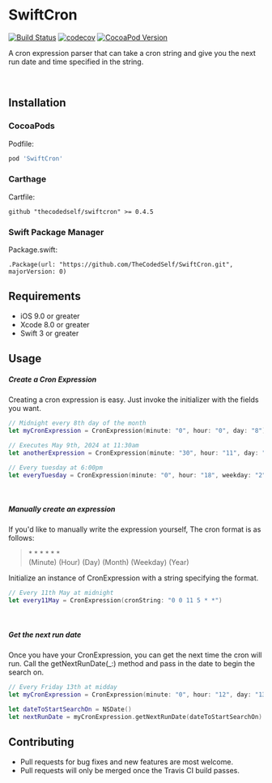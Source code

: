 SwiftCron
==============
[![Build Status](https://travis-ci.org/TheCodedSelf/SwiftCron.svg?branch=master)](https://travis-ci.org/TheCodedSelf/SwiftCron) [![codecov](https://codecov.io/gh/TheCodedSelf/SwiftCron/branch/master/graph/badge.svg)](https://codecov.io/gh/TheCodedSelf/SwiftCron) [![CocoaPod Version](https://img.shields.io/cocoapods/v/SwiftCron.svg)](http://cocoapods.org/pods/SwiftCron)

A cron expression parser that can take a cron string and give you the next run date and time specified in the string.

<br/>

## Installation
### CocoaPods

Podfile:

```ruby
pod 'SwiftCron'
```

### Carthage

Cartfile:

```
github "thecodedself/swiftcron" >= 0.4.5
```

### Swift Package Manager

Package.swift:

```
.Package(url: "https://github.com/TheCodedSelf/SwiftCron.git", majorVersion: 0)
```

## Requirements

- iOS 9.0 or greater
- Xcode 8.0 or greater
- Swift 3 or greater

Usage
--------
##### Create a Cron Expression
Creating a cron expression is easy. Just invoke the initializer with the fields you want.
```swift
// Midnight every 8th day of the month
let myCronExpression = CronExpression(minute: "0", hour: "0", day: "8")
```
```swift
// Executes May 9th, 2024 at 11:30am
let anotherExpression = CronExpression(minute: "30", hour: "11", day: "9", month: "5", year: "2024") 
```
```swift
// Every tuesday at 6:00pm
let everyTuesday = CronExpression(minute: "0", hour: "18", weekday: "2")
```

<br/>

##### Manually create an expression

If you'd like to manually write the expression yourself, The cron format is as follows:

> \* \* \* \* \* \*
<br/>(Minute) (Hour) (Day) (Month) (Weekday) (Year)

Initialize an instance of CronExpression with a string specifying the format.

```swift
// Every 11th May at midnight
let every11May = CronExpression(cronString: "0 0 11 5 * *")
```

<br/>

##### Get the next run date

Once you have your CronExpression, you can get the next time the cron will run. Call the getNextRunDate(_:) method and pass in the date to begin the search on.

```swift
// Every Friday 13th at midday
let myCronExpression = CronExpression(minute: "0", hour: "12", day: "13", weekday: "5")

let dateToStartSearchOn = NSDate()
let nextRunDate = myCronExpression.getNextRunDate(dateToStartSearchOn)
```

## Contributing

- Pull requests for bug fixes and new features are most welcome.
- Pull requests will only be merged once the Travis CI build passes.

